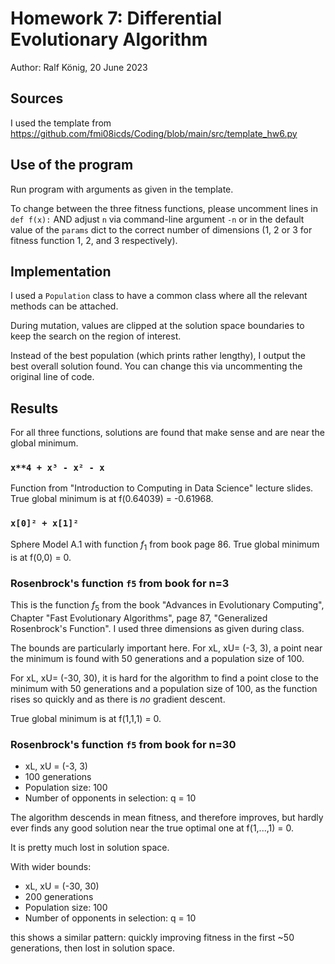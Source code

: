# Homework 7: Differential Evolutionary Algorithm

Author: Ralf König, 20 June 2023

## Sources
I used the template from
https://github.com/fmi08icds/Coding/blob/main/src/template_hw6.py

## Use of the program

Run program with arguments as given in the template.

To change between the three fitness functions, 
please uncomment lines in `def f(x):` AND adjust `n` via
command-line argument ``-n`` or in the default value of the
`params` dict to the correct number of dimensions (1, 2 or 3 
for fitness function 1, 2, and 3 respectively).

## Implementation

I used a `Population` class to have a common class where
all the relevant methods can be attached.

During mutation, values are clipped at the solution space
boundaries to keep the search on the region of interest.

Instead of the best population (which prints rather lengthy),
I output the best overall solution found. You can change
this via uncommenting the original line of code.

## Results

For all three functions, solutions are found that make 
sense and are near the global minimum.

###  `x**4 + x³ - x² - x`
Function from "Introduction to Computing in Data Science"
lecture slides.
True global minimum is at f(0.64039) = -0.61968.

### `x[0]² + x[1]²`
Sphere Model A.1 with function $f_1$ from book page 86.
True global minimum is at f(0,0) = 0.

###  Rosenbrock's function `f5` from book for n=3

This is the function $f_5$ from the book "Advances in Evolutionary
Computing", Chapter "Fast Evolutionary Algorithms", page 87, 
"Generalized Rosenbrock's Function". I used three dimensions 
as given during class.

The bounds are particularly important here. 
For xL, xU= (-3, 3), a point near the minimum is found 
with 50 generations and a population size of 100.

For xL, xU= (-30, 30), it is hard for the algorithm to find
a point close to the minimum with 50 generations 
and a population size of 100, as the function rises so
quickly and as there is *no* gradient descent.

True global minimum is at f(1,1,1) = 0.

###  Rosenbrock's function `f5` from book for n=30

* xL, xU = (-3, 3)
* 100 generations
* Population size: 100
* Number of opponents in selection: q = 10

The algorithm descends in mean fitness, and therefore improves,
but hardly ever finds any good solution near the true 
optimal one at f(1,...,1) = 0.

It is pretty much lost in solution space.

With wider bounds:

* xL, xU = (-30, 30)
* 200 generations
* Population size: 100
* Number of opponents in selection: q = 10

this shows a similar pattern: quickly improving fitness 
in the first ~50 generations, then lost in solution space.

